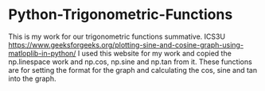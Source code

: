 # Python-Trigonometric-Functions
This is my work for our trigonometric functions summative. ICS3U
https://www.geeksforgeeks.org/plotting-sine-and-cosine-graph-using-matloplib-in-python/
I used this website for my work and copied the np.linespace work and np.cos, np.sine and np.tan from it. These functions are for setting the format for the graph and calculating the cos, sine and tan into the graph. 
